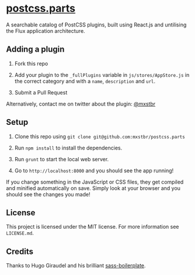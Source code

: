# [postcss.parts](http://postcss.parts)

A searchable catalog of PostCSS plugins, built using React.js and untilising the Flux application architecture.

## Adding a plugin

1. Fork this repo

2. Add your plugin to the `_fullPlugins` variable in `js/stores/AppStore.js` in the correct category and with a `name`, `description` and `url`.

3. Submit a Pull Request

Alternatively, contact me on twitter about the plugin: [@mxstbr](https://twitter.com/mxstbr)

## Setup

1. Clone this repo using `git clone git@github.com:mxstbr/postcss.parts`

2. Run `npm install` to install the dependencies.

3. Run `grunt` to start the local web server.

4. Go to `http://localhost:8000` and you should see the app running!

If you change something in the JavaScript or CSS files, they get compiled and minified automatically on save. Simply look at your browser and you should see the changes you made!

## License

This project is licensed under the MIT license. For more information see `LICENSE.md`.

## Credits

Thanks to Hugo Giraudel and his brilliant [sass-boilerplate](https://github.com/HugoGiraudel/sass-boilerplate).
